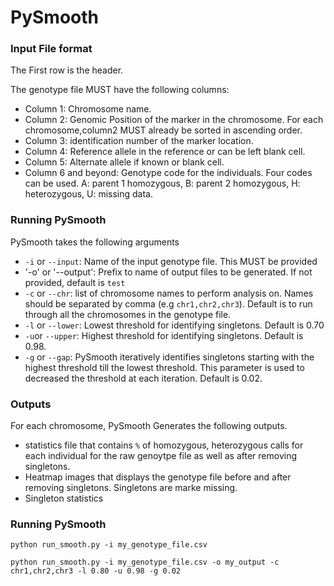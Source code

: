 # PySmooth

### Input File format

The First row is the header.

The genotype file MUST have the following columns:

- Column 1: Chromosome name.
- Column 2: Genomic Position of the marker in the chromosome. For each chromosome,column2 MUST already be sorted in ascending order.
- Column 3: identification number of the marker location.
- Column 4: Reference allele in the reference or can be left blank cell.
- Column 5: Alternate allele if known or blank cell.
- Column 6 and beyond: Genotype code for the individuals. Four codes can be used. A: parent 1 homozygous, B: parent 2 homozygous, H: heterozygous, U: missing data.

### Running PySmooth

PySmooth takes the following arguments

- `-i` or `--input`: Name of the input genotype file. This MUST be provided
- '-o' or '--output': Prefix to name of output files to be generated. If not provided, default is `test`
- `-c` or `--chr`: list of chromosome names to perform analysis on. Names should be separated by comma (e.g `chr1,chr2,chr3`). Default is to run through all the chromosomes in the genotype file.
- `-l` or `--lower`: Lowest threshold for identifying singletons. Default is 0.70
- `-u`or `--upper`: Highest threshold for identifying singletons. Default is 0.98.
- `-g` or `--gap`: PySmooth iteratively identifies singletons starting with the highest threshold till the lowest threshold. This parameter is used to decreased the threshold at each iteration. Default is 0.02.

### Outputs

For each chromosome, PySmooth Generates the following outputs.


- statistics file that contains `%` of homozygous, heterozygous calls for each individual for the raw genoytpe file as well as after removing singletons.
- Heatmap images that displays the genotype file before and after removing singletons. Singletons are marke missing.
- Singleton statistics

### Running PySmooth

`python run_smooth.py -i my_genotype_file.csv`


`python run_smooth.py -i my_genotype_file.csv -o my_output -c chr1,chr2,chr3 -l 0.80 -u 0.98 -g 0.02`



